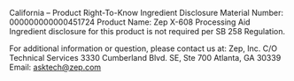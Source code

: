  
 
 
California – Product Right-To-Know Ingredient Disclosure 
Material Number: 000000000000451724 
Product Name: Zep X-608 Processing Aid 
Ingredient disclosure for this product is not required per SB 258 Regulation. 
 
For additional information or question, please contact us at: 
Zep, Inc. 
C/O Technical Services 
3330 Cumberland Blvd. SE, Ste 700 
Atlanta, GA 30339 
Email: asktech@zep.com 
 
 
 
 
